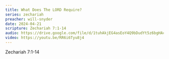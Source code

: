 ```yaml
---
title: What Does The LORD Require?
series: zechariah
preacher: will-snyder
date: 2024-04-21
scripture: Zechariah 7:1-14
audio: https://drive.google.com/file/d/1tuhAkjEG4asEoY4Q9bDudYt5z6bgHAcb/view
video: https://youtu.be/RR6i6Tyu8j4
---
```


Zechariah 7:1-14
